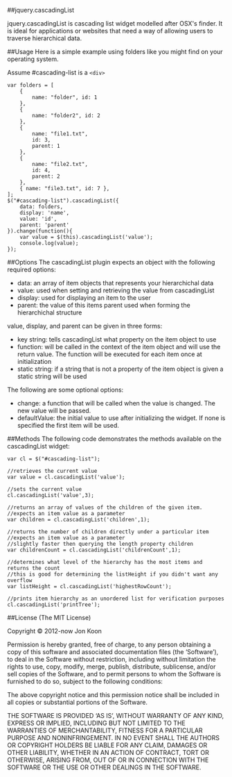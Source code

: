##jquery.cascadingList

jquery.cascadingList is cascading list widget modelled after OSX's finder. It is ideal for applications or websites that need a way of allowing users to traverse hierarchical data.

##Usage
Here is a simple example using folders like you might find on your operating system.

Assume #cascading-list is a `<div>`

    var folders = [
        {
            name: "folder", id: 1
        },
        {
            name: "folder2", id: 2
        },
        {
            name: "file1.txt",
            id: 3,
            parent: 1
        },
        {
            name: "file2.txt",
            id: 4,
            parent: 2
        },
        { name: "file3.txt", id: 7 },
    ];
    $("#cascading-list").cascadingList({
        data: folders,
        display: 'name',
        value: 'id',
        parent: 'parent'
    }).change(function(){
        var value = $(this).cascadingList('value');
        console.log(value);
    });

##Options
The cascadingList plugin expects an object with the following required options:  

- data: an array of item objects that represents your hierarchichal data
- value: used when setting and retrieving the value from cascadingList
- display: used for displaying an item to the user
- parent: the value of this items parent used when forming the hierarchichal structure

value, display, and parent can be given in three forms:

- key string: tells cascadingList what property on the item object to use
- function: will be called in the context of the item object and will use the return value. The function will be executed for each item once at initialization
- static string: if a string that is not a property of the item object is given a static string will be used

The following are some optional options:

- change: a function that will be called when the value is changed. The new value will be passed.
- defaultValue: the initial value to use after initializing the widget. If none is specified the first item will be used.

##Methods
The following code demonstrates the methods available on the cascadingList widget:

    var cl = $("#cascading-list");

    //retrieves the current value
    var value = cl.cascadingList('value');

    //sets the current value
    cl.cascadingList('value',3);

    //returns an array of values of the children of the given item.
    //expects an item value as a parameter
    var children = cl.cascadingList('children',1);

    //returns the number of children directly under a particular item
    //expects an item value as a parameter
    //slightly faster then querying the length property children
    var childrenCount = cl.cascadingList('childrenCount',1);

    //determines what level of the hierarchy has the most items and returns the count
    //this is good for determining the listHeight if you didn't want any overflow
    var listHeight = cl.cascadingList('highestRowCount');

    //prints item hierarchy as an unordered list for verification purposes
    cl.cascadingList('printTree');

##License
(The MIT License)

Copyright © 2012-now Jon Koon

Permission is hereby granted, free of charge, to any person obtaining a copy of this software and associated documentation files (the ‘Software’), to deal in the Software without restriction, including without limitation the rights to use, copy, modify, merge, publish, distribute, sublicense, and/or sell copies of the Software, and to permit persons to whom the Software is furnished to do so, subject to the following conditions:

The above copyright notice and this permission notice shall be included in all copies or substantial portions of the Software.

THE SOFTWARE IS PROVIDED ‘AS IS’, WITHOUT WARRANTY OF ANY KIND, EXPRESS OR IMPLIED, INCLUDING BUT NOT LIMITED TO THE WARRANTIES OF MERCHANTABILITY, FITNESS FOR A PARTICULAR PURPOSE AND NONINFRINGEMENT. IN NO EVENT SHALL THE AUTHORS OR COPYRIGHT HOLDERS BE LIABLE FOR ANY CLAIM, DAMAGES OR OTHER LIABILITY, WHETHER IN AN ACTION OF CONTRACT, TORT OR OTHERWISE, ARISING FROM, OUT OF OR IN CONNECTION WITH THE SOFTWARE OR THE USE OR OTHER DEALINGS IN THE SOFTWARE.
